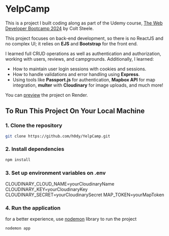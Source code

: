 # YelpCamp

This is a project I built coding along as part of the Udemy course, [The Web Developer Bootcamp 2024](https://www.udemy.com/user/coltsteele/) by Colt Steele.

This project focuses on back-end development, so there is no ReactJS and no complex UI; it relies on **EJS** and **Bootstrap** for the front end.

I learned full CRUD operations as well as authentication and authorization, working with users, reviews, and campgrounds. Additionally, I learned:

- How to maintain user login sessions with cookies and sessions.
- How to handle validations and error handling using **Express**.
- Using tools like **Passport.js** for authentication, **Mapbox API** for map integration, **multer** with **Cloudinary** for image uploads, and much more!

You can [preview](https://yelpcamp-yjdw.onrender.com/) the project on Render.

## To Run This Project On Your Local Machine

### 1. Clone the repository

```bash
git clone https://github.com/h0dy/YelpCamp.git
```

### 2. Install dependencies

```bash
npm install
```

### 3. Set up environment variables on .env

CLOUDINARY_CLOUD_NAME=yourCloudinaryName
CLOUDINARY_KEY=yourCloudinaryKey
CLOUDINARY_SECRET=yourCloudinarySecret
MAP_TOKEN=yourMapToken

### 4. Run the application

for a better experience, use [nodemon](https://www.npmjs.com/package/nodemon) library to run the project

```bash
nodemon app
```
